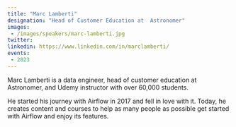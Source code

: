 ```yaml
---
title: "Marc Lamberti"
designation: "Head of Customer Education at  Astronomer"
images:
 - /images/speakers/marc-lamberti.jpg
twitter: 
linkedin: https://www.linkedin.com/in/marclamberti/
events:
 - 2023
---
```


Marc Lamberti is a data engineer, head of customer education at Astronomer, and Udemy instructor with over 60,000 students.

He started his journey with Airflow in 2017 and fell in love with it. Today, he creates content and courses to help as many people as possible get started with Airflow and enjoy its features.